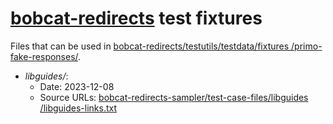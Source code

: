 # [bobcat-redirects](https://github.com/NYULibraries/bobcat-redirects) test fixtures

Files that can be used in [bobcat\-redirects/testutils/testdata/fixtures /primo\-fake\-responses/](https://github.com/NYULibraries/bobcat-redirects/tree/main).

* _libguides/_:
  * Date: 2023-12-08
  * Source URLs: [bobcat\-redirects\-sampler/test\-case\-files/libguides /libguides\-links\.txt](https://github.com/NYULibraries/bobcat-redirects-sampler/tree/6e4c6497bf3332f75204711a6af06d4601951339)
